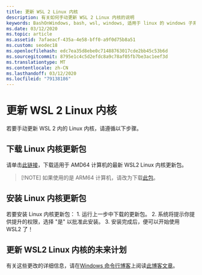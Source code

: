 ```yaml
---
title: 更新 WSL 2 Linux 内核
description: 有关如何手动更新 WSL 2 Linux 内核的说明
keywords: BashOnWindows, bash, wsl, windows, 适用于 linux 的 windows 子系统, windowssubsystem, ubuntu, wsl.conf, wslconfig
ms.date: 03/12/2020
ms.topic: article
ms.assetid: 7afaeacf-435a-4e58-bff0-a9f0d75b8a51
ms.custom: seodec18
ms.openlocfilehash: edc7ea35d8ebe0c71488763017cde2bb45c53b6d
ms.sourcegitcommit: 8795e1c4c5d2efdc8a9c78af05fb7be3ac1eef3d
ms.translationtype: MT
ms.contentlocale: zh-CN
ms.lasthandoff: 03/12/2020
ms.locfileid: "79138186"
---
```

# <a name="updating-the-wsl-2-linux-kernel"></a>更新 WSL 2 Linux 内核

若要手动更新 WSL 2 内的 Linux 内核，请遵循以下步骤。 

## <a name="download-the-linux-kernel-update-package"></a>下载 Linux 内核更新包

请单击[此链接](https://wslstorestorage.blob.core.windows.net/wslblob/wsl_update_x64.msi)，下载适用于 AMD64 计算机的最新 WSL2 Linux 内核更新包。

> [!NOTE] 如果使用的是 ARM64 计算机，请改为下载[此包](https://wslstorestorage.blob.core.windows.net/wslblob/wsl_update_arm64.msi)。

## <a name="install-the-linux-kernel-update-package"></a>安装 Linux 内核更新包

若要安装 Linux 内核更新包：
    1. 运行上一步中下载的更新包。
    2. 系统将提示你提供提升的权限，选择 "是" 以批准此安装。
    3. 安装完成后，便可以开始使用 WSL2 了！

## <a name="future-plans-for-updating-the-wsl2-linux-kernel"></a>更新 WSL2 Linux 内核的未来计划

有关这些更改的详细信息，请在[Windows 命令行博客](https://aka.ms/cliblog)上阅读[此博客文章](https://devblogs.microsoft.com/commandline/wsl2-will-be-generally-available-in-windows-10-version-2004)。